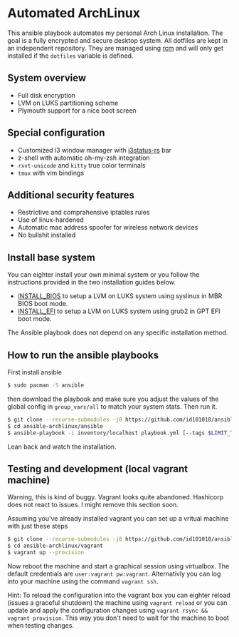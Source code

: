 # Automated ArchLinux 
This ansible playbook automates my personal Arch Linux installation. 
The goal is a fully encrypted and secure desktop system.  All
dotfiles are kept in an independent repository. They are managed using
[rcm](https://robots.thoughtbot.com/rcm-for-rc-files-in-dotfiles-repos) and 
will only get installed if the `dotfiles` variable is defined.

## System overview
* Full disk encryption
* LVM on LUKS partitioning scheme
* Plymouth support for a nice boot screen

## Special configuration
* Customized i3 window manager with
[i3status-rs](https://github.com/greshake/i3status-rust) bar
* z-shell with automatic oh-my-zsh integration
* `rxvt-unicode` and `kitty` true color terminals
* `tmux` with vim bindings

## Additional security features
* Restrictive and comprahensive iptables rules
* Use of linux-hardened
* Automatic mac address spoofer for wireless network devices
* No bullshit installed

## Install base system

You can eighter install your own minimal system or you follow the instructions
provided in the two installation guides below.

* [INSTALL\_BIOS](/doc/INSTALL_BIOS.md)
to setup a LVM on LUKS system using syslinux in MBR BIOS boot mode.
* [INSTALL\_EFI](/doc/INSTALL_EFI.md)
to setup a LVM on LUKS system using grub2 in GPT EFI boot mode.

The Ansible playbook does not depend on any specific installation method.

## How to run the ansible playbooks

First install ansible 

``` bash
$ sudo pacman -S ansible 
``` 

then download the playbook and make sure you adjust the values of the global 
config in `group_vars/all` to match your system stats. Then run it.

``` bash
$ git clone --recurse-submodules -j8 https://github.com/id101010/ansible-archlinux.git 
$ cd ansible-archlinux/ansible
$ ansible-playbook -i inventory/localhost playbook.yml [--tags $LIMIT_TO_TAG]
``` 

Lean back and watch the installation.

## Testing and development (local vagrant machine) 

Warning, this is kind of buggy. Vagrant looks quite abandoned. Hashicorp does not react to issues.
I might remove this section soon. 

Assuming you've already installed vagrant you can set up a vritual machine with
just these steps

``` bash 
$ git clone --recurse-submodules -j8 https://github.com/id101010/ansible-archlinux.git 
$ cd ansible-archlinux/vagrant
$ vagrant up --provision 
```

Now reboot the machine and start a graphical session using virtualbox. The
default credentials are `user:vagrant pw:vagrant`.  Alternativly you can log
into your machine using the command `vagrant ssh`.

Hint: To reload the configuration into the vagrant box you can eighter reload
(issues a graceful shutdown) the machine using `vagrant reload` or you can
update and apply the configuration changes using `vagrant rsync && vagrant
provision`.  This way you don't need to wait for the machine to boot when
testing changes.
